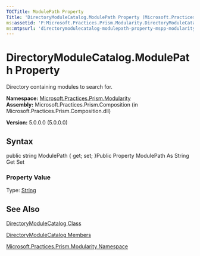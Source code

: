 ```yaml
---
TOCTitle: ModulePath Property
Title: 'DirectoryModuleCatalog.ModulePath Property (Microsoft.Practices.Prism.Modularity)'
ms:assetid: 'P:Microsoft.Practices.Prism.Modularity.DirectoryModuleCatalog.ModulePath'
ms:mtpsurl: 'directorymodulecatalog-modulepath-property-mspp-modularity.md'
---
```


# DirectoryModuleCatalog.ModulePath Property

Directory containing modules to search for.

**Namespace:** [Microsoft.Practices.Prism.Modularity](https://msdn.microsoft.com/library/microsoft.practices.prism.modularity)
**Assembly:** Microsoft.Practices.Prism.Composition (in Microsoft.Practices.Prism.Composition.dll)

**Version:** 5.0.0.0 (5.0.0.0)

## Syntax
public string ModulePath { get; set; }Public Property ModulePath As String Get Set
### Property Value

Type: [String](http://msdn.microsoft.com/en-us/library/s1wwdcbf)

## See Also
[DirectoryModuleCatalog Class](https://msdn.microsoft.com/library/microsoft.practices.prism.modularity.directorymodulecatalog)

[DirectoryModuleCatalog Members](https://msdn.microsoft.com/allmembers.t:microsoft.practices.prism.modularity.directorymodulecatalog)

[Microsoft.Practices.Prism.Modularity Namespace](https://msdn.microsoft.com/library/microsoft.practices.prism.modularity)
